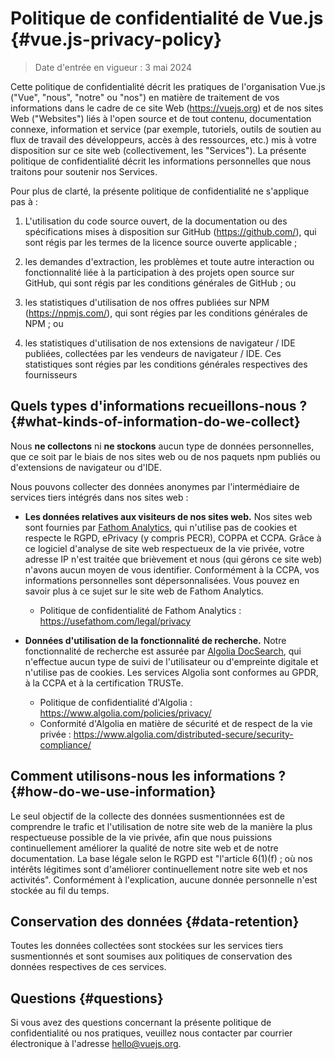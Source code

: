 # Politique de confidentialité de Vue.js {#vue.js-privacy-policy}

> Date d'entrée en vigueur : 3 mai 2024

Cette politique de confidentialité décrit les pratiques de l'organisation Vue.js ("Vue", "nous", "notre" ou "nos") en matière de traitement de vos informations dans le cadre de ce site Web (https://vuejs.org) et de nos sites Web ("Websites") liés à l'open source et de tout contenu, documentation connexe, information et service (par exemple, tutoriels, outils de soutien au flux de travail des développeurs, accès à des ressources, etc.) mis à votre disposition sur ce site web (collectivement, les "Services"). La présente politique de confidentialité décrit les informations personnelles que nous traitons pour soutenir nos Services.

Pour plus de clarté, la présente politique de confidentialité ne s'applique pas à :

1. L'utilisation du code source ouvert, de la documentation ou des spécifications mises à disposition sur GitHub (https://github.com/), qui sont régis par les termes de la licence source ouverte applicable ;

2. les demandes d'extraction, les problèmes et toute autre interaction ou fonctionnalité liée à la participation à des projets open source sur GitHub, qui sont régis par les conditions générales de GitHub ; ou

3. les statistiques d'utilisation de nos offres publiées sur NPM (https://npmjs.com/), qui sont régies par les conditions générales de NPM ; ou

4. les statistiques d'utilisation de nos extensions de navigateur / IDE publiées, collectées par les vendeurs de navigateur / IDE. Ces statistiques sont régies par les conditions générales respectives des fournisseurs

## Quels types d'informations recueillons-nous ? {#what-kinds-of-information-do-we-collect}

Nous **ne collectons** ni **ne stockons** aucun type de données personnelles, que ce soit par le biais de nos sites web ou de nos paquets npm publiés ou d'extensions de navigateur ou d'IDE.

Nous pouvons collecter des données anonymes par l'intermédiaire de services tiers intégrés dans nos sites web :

- **Les données relatives aux visiteurs de nos sites web.** Nos sites web sont fournies par [Fathom Analytics](https://usefathom.com/), qui n'utilise pas de cookies et respecte le RGPD, ePrivacy (y compris PECR), COPPA et CCPA. Grâce à ce logiciel d'analyse de site web respectueux de la vie privée, votre adresse IP n'est traitée que brièvement et nous (qui gérons ce site web) n'avons aucun moyen de vous identifier. Conformément à la CCPA, vos informations personnelles sont dépersonnalisées. Vous pouvez en savoir plus à ce sujet sur le site web de Fathom Analytics.

  - Politique de confidentialité de Fathom Analytics : https://usefathom.com/legal/privacy

- **Données d'utilisation de la fonctionnalité de recherche.** Notre fonctionnalité de recherche est assurée par [Algolia DocSearch](https://docsearch.algolia.com/), qui n'effectue aucun type de suivi de l'utilisateur ou d'empreinte digitale et n'utilise pas de cookies. Les services Algolia sont conformes au GPDR, à la CCPA et à la certification TRUSTe.

  - Politique de confidentialité d'Algolia : https://www.algolia.com/policies/privacy/
  - Conformité d'Algolia en matière de sécurité et de respect de la vie privée : https://www.algolia.com/distributed-secure/security-compliance/

## Comment utilisons-nous les informations ? {#how-do-we-use-information}

Le seul objectif de la collecte des données susmentionnées est de comprendre le trafic et l'utilisation de notre site web de la manière la plus respectueuse possible de la vie privée, afin que nous puissions continuellement améliorer la qualité de notre site web et de notre documentation. La base légale selon le RGPD est "l'article 6(1)(f) ; où nos intérêts légitimes sont d'améliorer continuellement notre site web et nos activités". Conformément à l'explication, aucune donnée personnelle n'est stockée au fil du temps.

## Conservation des données {#data-retention}

Toutes les données collectées sont stockées sur les services tiers susmentionnés et sont soumises aux politiques de conservation des données respectives de ces services.

## Questions {#questions}

Si vous avez des questions concernant la présente politique de confidentialité ou nos pratiques, veuillez nous contacter par courrier électronique à l'adresse hello@vuejs.org.